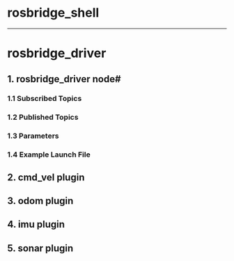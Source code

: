 # rosbridge_shell

***

# rosbridge_driver

## 1. rosbridge_driver node#

### 1.1 Subscribed Topics

### 1.2 Published Topics

### 1.3 Parameters

### 1.4 Example Launch File

## 2. cmd_vel plugin

## 3. odom plugin

## 4. imu plugin

## 5. sonar plugin
